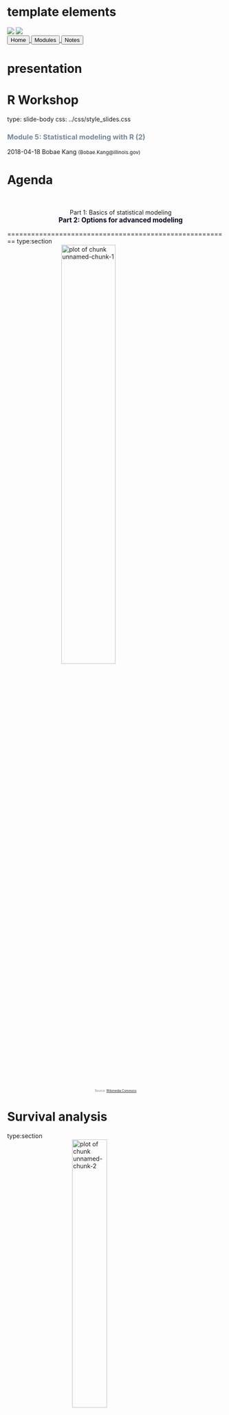 # template elements
<div class="header"></div>
<div class="footer"></div>
<img src="../images/icjia.png" class="logo"></img>
<img src="../images/il_seal.gif" class="seal"></img>
<div class="buttons">
<a href="../index.html">
  <button type="button">Home</button>
</a>
<a href="../modules.html">
  <button type="button">Modules</button>
</a>
<a href="../notes/module5_notes2.html">
  <button type="button">Notes</button>
</a>
</div>
<link href="https://fonts.googleapis.com/css?family=Oswald" rel="stylesheet">


# presentation
R Workshop
========================================================
type: slide-body
css: ../css/style_slides.css
<h3 style="color: #789">Module 5: Statistical modeling with R (2)</h3>  
2018-04-18  
Bobae Kang  
<small>(Bobae.Kang@illinois.gov)</small>  


Agenda
========================================================
<div style="text-align:center; margin-top:10%;">
<ul style="list-style: none">
<li>
  Part 1: Basics of statistical modeling</li>
<li style="color: #00061a; font-size: 1.1em; font-weight:700">
  Part 2: Options for advanced modeling</li>
</div>


========================================================
type:section
<img src="../images/caution.png" title="plot of chunk unnamed-chunk-1" alt="plot of chunk unnamed-chunk-1" width="50%" style="display: block; margin: auto; box-shadow: none;" />
<p style="font-size:0.5em; text-align: center; color: #777;">
Source: <a href="https://commons.wikimedia.org/wiki/File:DIN_4844-2_Warnung_vor_einer_Gefahrenstelle_D-W000.svg">Wikimedia Commons</a>
</p>


Survival analysis
========================================================
type:section
<img src="../images/survival_analysis.png" title="plot of chunk unnamed-chunk-2" alt="plot of chunk unnamed-chunk-2" width="40%" style="display: block; margin: auto; box-shadow: none;" />
<p style="font-size:0.5em; text-align:center; color: #777;">
Source: <a href="https://commons.wikimedia.org/wiki/File:Kaplan-Meier_curve_for_aml_with_confidence_bounds.svg">Wikimedia Commons</a>
</p>


What is Survival analysis?
========================================================
> "Survival analysis is used to analyze data in which the time until the event is of interest. The response variable is the time until that event and is often called a failure time, survival time, or event time."<br>- Harrell Jr. (2015).

* The response variable is a non-negative discrete/continuous random variable


Survival analysis basics
========================================================
* Failure/event
* Censoring
* Survival function
* Hazard function


Failure/event
========================================================
* Failure, or event, refers to an event of interest where the time, $T$, from the beginning of observation to the occurence of an event is measured and available for modeling.
* Examples of event include:
    * Death
    * Recidivism (rearrest, reconviction, or reincarceration)
    * Disease occurence/recurrence


Censoring
========================================================
* Observations are called censored when the information about their survival time is
incomplete.
* The most common form of censoring is right-censoring
    * The final endpoint is only known to exceed a particular value.
    * Most likely occurs due to the end of the study/observation period


Survival function
========================================================
* The survival function $S(t)$ is the probability that the time of event/failure is later than some specified time $t$

$$S(t) = \text{Pr}(T > t),\quad 0 < t < \infty$$


Hazard function
========================================================
* The hazard function $\lambda(t)$ is the event rate at time $t$, conditional on survival (i.e. no event) until time $t$ or later:

$$\lambda(t) = \lim_{dt\to0} \frac{\text{Pr}(t \leq T < t + dt)}{S(t)dt} = \frac{S'(t)}{S(t)}$$


Packages on survival analysis
========================================================
* `survival` package
* `survminer` package for visualization
    * Resources:
        * [Package website](http://www.sthda.com/english/rpkgs/survminer/)
        * [GiHub repo](https://github.com/kassambara/survminer)


Basic survival models
========================================================
* Kaplan-Meier estimator
* Cox proportioanl hazards model


Kaplan-Meier estimator
========================================================
* Most widely used nonparametric estimator of the survival function
* KM estiamor $\hat{S}(t)$ is the product over the failure times of the conditional probabilities of surviving to the next failure time
    * $d_i$ is the number of subjects who fail at time $t$
    * $n_i$ is the number of subjects at risk at time $t$

$$\hat{S}(t) = \prod_{t_i \leq t} \Big( 1 - \frac{d_i}{n_i} \Big)$$


Surv function and Surv class
========================================================

```r
survival::Surv(time, time2, event, type, ...)
```
* `time` is the follow up time for the right censored data
    * for interval censored data, `time` is the starting time and `time2` is the ending time
* `event` is the status indicator, where 0 = alive (i.e., event not occured), 1 = dead (i.e., event occured)
* `type` is a character string of the censoring type
    * E.g. "right", "left", and "interval"
* Returns a `Surv` class object, used to fit survival models


survfit function
========================================================

```r
survival::survfit(formula/model, data, ...)
```
* `survfit` returns a survival curve
    * Uses KM estimator if with `formula`
    * Based on the model, if with `model` (e.g. Cox model)
* `formula` for the KM estimator must have the `Surv` object as the response variable
    * E.g. `Surv(time, status) ~ x`
* `data` is optional; if provided, the columns of the input data frame can be used in the formula


Proportional hazards model
========================================================
$$\lambda(t|\boldsymbol{\text{x}}_i) = \lambda_0(t)\psi_i = \lambda_0(t)\text{exp}(\boldsymbol{\text{x}}_i^{\text{T}}\beta)$$

* The model assumes that the unique effect of a change in a covariate is multiplicative w.r.t. the hazard rate 
    * $\boldsymbol{\text{x}}_i$ denotes the covariate values for subject $i$
    * The estimated coefficient is interpreted in a releative sense


coxph function
========================================================

```r
survival::coxph(formula, data, ...)
```
* `formula` must have the `Surv` object as the response variable
* `data` is optional; if provided, the columns of the input data frame can be used in the formula


Plotting survival curve
========================================================

```r
plot(survfit)
survminer::ggsurvplot(survfit, data, ...)
```
* `survival` package offers `plot` methods for `survfit` objects
    * Uses the base R plotting
* `survminer` package offers an alternative way to plot survival curves
    * `ggsurvplot()` has `ggplot2`-like API and makes `ggplot2` themes available


========================================================
<img src="../images/ggsurvplot.png" title="plot of chunk unnamed-chunk-7" alt="plot of chunk unnamed-chunk-7" width="60%" style="display: block; margin: auto; box-shadow: none;" />


Other resources
========================================================
* Diez, D. M. (2013). ["Survival Analysis in R"](https://www.openintro.org/download.php?file=survival_analysis_in_R).
* Econometrics Academy. (2013). ["Survival Analysis"](https://sites.google.com/site/econometricsacademy/econometrics-models/survival-analysis).
* Rickert, J. (2017). ["Survival Analysis with R"](https://rviews.rstudio.com/2017/09/25/survival-analysis-with-r/) on *R Views*.
* Moore, D. R. (2016). *Applied Survival Analysis Using R*.


Time series analysis
========================================================
type:section
<img src="../images/time_series.png" title="plot of chunk unnamed-chunk-8" alt="plot of chunk unnamed-chunk-8" width="40%" style="display: block; margin: auto; box-shadow: none;" />
<p style="font-size:0.5em; text-align:center; color: #777;">
Source: <a href="https://commons.wikimedia.org/wiki/File:Stationarycomparison.png">Wikimedia Commons</a>
</p>


What is time series analysis?
========================================================
* A time series is a set of observations measured sequentially through time.
* Time series examples:
    * Annual crime count for multiple years
    * Changes in stock prices
* Time series analysis involves modeling such time series data, often for making forecasts


Time series basics
========================================================
* Decomposition
* Seasonality
* Stationarity
* Differencing


========================================================
**Decomposition**
* Separating a time series into trend, seasonal effects, and remaining variability.

**Seasonality**
* Also called seasonal variation
* Similar and recurrent patterns of behavior in data at particular times of the given period
* Generally annual in period, but could be monthly, weekly, daily, or any other kind of periods


========================================================
<img src="module5_slides2-figure/unnamed-chunk-9-1.png" title="plot of chunk unnamed-chunk-9" alt="plot of chunk unnamed-chunk-9" width="60%" style="display: block; margin: auto; box-shadow: none;" />


========================================================
**Stationarity**
* A common assumption underlying any time series analysis techniques
* A stationary process is a stochastic process of which the mean, covariance and autocorrelation structure do not change over time

**Differencing**
* A technique to make the series stationary, de-trend, and control the auto-correlations.


========================================================
<img src="../images/stationarity.png" title="plot of chunk unnamed-chunk-10" alt="plot of chunk unnamed-chunk-10" width="60%" style="display: block; margin: auto; box-shadow: none;" />
<p style="font-size:0.5em; text-align:center; color: #777;">
Source: <a href="https://en.wikipedia.org/wiki/Stationary_process">"Stationary process"</a>, Wikipedia
</p>


Packages on time series analysis
========================================================
* `stats` package (part of R "base packages")
* `tseries` pacakge
* `forcast` package
    * [Package website](http://pkg.robjhyndman.com/forecast/index.html)
    * Hyndman, R. & Athanasopoulos, G. (2018). [*Forecasting: Principles and Practice*](https://otexts.org/fpp2/). (online textbook)


Basic time series analysis
========================================================
* Tieme seires decomposition
* Autocorrelation function plots
* Partial autocorrelation function plots


Time series decomposition
========================================================
* A time series $y_t$ can be decoposed into three components:
    * The seasonal component $S_t$
    * The trend-cylce $T_t$
    * The remainder $R_t$
* Additive model: $\quad y_t = S_t + T_t + R_t$
* Multiplicative model: $\quad y_t = S_t \times T_t \times R_t$
    * Can be rewrtten as $\quad \text{ln } y_t = \text{ln } S_t + \text{ln } T_t + \text{ln } R_t$


decompose and stl functions
========================================================

```r
decompose(x, type = c("additive", "multiplicative"), ...)
stl(x, s.window, ...)
```
* `stats` offer two functions for time series decomposition
* `decompose()` uses moving averages
    * Seasonal component can be additive or multiplicative
* `stl()` uses LOESS (local regression)
    * `stl` is often recommended for time series decomposition
    * `s.window` is the span of the LOESS window for seasonal extraction (must be odd and at least 7)


ACF and PACF plots
========================================================
* ACF and PACF plots of a differenced series offer a heuristic way to choose specifications for ARIMA models
* See this ["Guide"](ftp://ftp.boulder.ibm.com/software/analytics/spss/support/Stats/Docs/Statistics/Miscellaneous/Guide_to_ACF_PACF_plots.pdf) for how to use ACF and PACF plots for selecting models to fit
    * Nonstationary series: ACF with many significant lags
    * Autoregressive processes: Exponentially declining ACF and one or more significant lags of the PACF
    * Moving average processes: ACF and PACF with the pattern opposite to that of autoregressive processes


acf and pacf functions
========================================================

```r
acf(x, lag.max = NULL, plot = TRUE,
           type = c("correlation", "covariance", "partial"), ...)
pacf(x, lag.max = NULL, plot = TRUE, ...)
```
* `x` is a univariate time series
* `type = "correlation"` is the default for an ACF plot
* `pacf()` is equivalent to `acf()` with `type = "partial"`


Basic time series models
========================================================
* Autoregressive (AR) model
* Moving average (MA) model
* ARMA model
* ARIMA model


AR model
========================================================
$$X_t = Z_t + \sum_{i=1}^p \phi_i X_{t-i},$$
$$\text{rewritten as }\phi(B)X_t = Z_t$$

* $\{X_t\}$ is an autoregressive process of order $p$, $\text{AR}(p)$
    * $Z_t$ is a white noise (stationary) with mean 0 and the constant variance
    * $\phi_i$ is the autoregressive parameter for the $i^{th}$ order
    * $\phi(B)X_t = 1 - \phi_1B - ... - \phi_pB^p$


MA model
========================================================
$$X_t = Z_t + \sum_{i=1}^q \theta_i X_{t-i},$$
$$\text{rewritten as }X_t =\theta(B)Z_t$$

* $\{X_t\}$ is an moving average process of order $q$, $\text{MA}(q)$
    * $Z_t$ is a white noise
    * $\theta(B) = 1 + \theta_1B + ... + \theta_qB^q$
    

ARMA and ARIMA model
========================================================
* Combining $\text{AR}(p)$ and $\text{MA}(q)$, we get $\text{ARMA}(p, q)$:

$$\phi(B)X_t =\theta(B)Z_t$$


* Differencing non-stationary data can generate stationarity needed to fit AR, MA, and ARMA models
* With $d^{th}$ differences, we get $\text{ARIMA}(p, d, q)$:

$$\phi(B)(1-B)^dX_t =\theta(B)Z_t$$


arima function
========================================================

```r
arima(x, order = c(0L, 0L, 0L), seasonal = list(order, period) ...)
```
* `x` is a vector of a univariate time series
* `order` is a sepcification of the (p, d, q) for ARIMA model, in that order
* `seasonal` is a specification of the seasonal part of ARIMA model, consists of `order` and `period`


Other resources
========================================================
* Coghlan, A. (2017). ["A Little Book of R for Time Series"](http://a-little-book-of-r-for-time-series.readthedocs.io/en/latest/index.html).
* Econometrics Academy. (2013). ["Time Series ARIMA Models"](https://sites.google.com/site/econometricsacademy/econometrics-models/time-series-arima-models).
    * Vidoe lectures; using `stats` and `tseries` packages
* Prabhakaran, S. ["Time Series Analysis"](http://r-statistics.co/Time-Series-Analysis-With-R.html) on [r-statistics.co](http://r-statistics.co/).
* Shumway, R. & Stoffer, D. (2017). *Time Series Analysis and Its Applications: With R Examples*. (4th ed.). (textbook)


Spatial regression analysis
========================================================
type:section
<img src="../images/spatial_regression.png" title="plot of chunk unnamed-chunk-14" alt="plot of chunk unnamed-chunk-14" width="40%" style="display: block; margin: auto; box-shadow: none;" />
<p style="font-size:0.5em; text-align:center; color: #777;">
Source: <a href="http://rspatial.org/analysis/rst/7-spregression.html#spatial-error-model">R Spatial</a>
</p>


What is spatial regression analysis?
========================================================
* Spatial regression analysis is for modeling data with spatial dependence
* Spatial dependence refers to the spatial relationship of variable values or locations
* Spatial regression seeks to capture the effect of spatial dependence in the statistical modeling efforts


Spatial regression basics
========================================================
* Neighbours
* Spatial weights


Neighbors
========================================================
* Neighbors of a spatial data point are other data points that are proximate to the focal data point
* Neighbors may be defined in different ways:
    * Contiguity-based (rook and queen contiguity)
    * Distance-based
    * K-nearest neighbors
* Try [this Shiny application](http://personal.tcu.edu/kylewalker/spatial-neighbors-in-r.html) by Klye E. Walker to see how the neighboring structure changes with different definitions


spatial weights
========================================================
* Spatial weights represent the significance of neighbors
    * Not all neighbors are equally important
* For geospaital data expressed in polygons (e.g. counties), contiguity-based neighbors are used to construct spatial weights
    * Rook contiguity weights
    * Queen contiguity weights
    * Block weights
    * Higher order contiguity


Spatial pacakges in R
========================================================
* Currently, there are two major packages to create and manipulate spatial objects: `sp` and `sf`
* `sp` is a mature package but its objects have un-tidy structures
    * First released on CRAN in 2005
    * 130+ pacakges on CRAN are currently dependent on `sp`
* `sf` is a new package better suited for tidy framework
    * First released on CRAN in 2016
    * `sf` is an R implementation of the "Simple Features Access" standard (ISO 19125) for geospatial data
    

spdep package
========================================================
* To my knowledge, the most comprehensive package for spatial regression analysis in R
* `spdep` functions use `sp` spatial objects
* Resources:
    * Package `spdep` [reference manual](https://cran.r-project.org/web/packages/spdep/spdep.pdf).
    * Bivand R. (2017). ["Creating Neighbours."](https://cran.r-project.org/web/packages/spdep/vignettes/nb.pdf)
    * Bivand R. (2017). ["The Problem of Spatial Autocorrelation: forty years on."](https://cran.r-project.org/web/packages/spdep/vignettes/CO69.pdf)


Creating neighbors and weights matrix
========================================================
* `spdep` offers `*2nb` functions to create neighbors (`nb` object)
  * `poly2nb` for continuity-based neighbors
  * `knn2nb` for distance-based neighbors
  * `tri2nb` for grid-based neighbors
  * `cell2nb` for grid neighbors
* `nb2listw` function is used to generate a list of spatial weights (`listw` object) from an `nb` object


========================================================
**`poly2nb` function**

```r
spdep::ploy2nb(pl, row.names = NULL, queen = TRUE, ...)
```
* `pl` is a list of polygons (e.g. `SpatialPolygons` class)
* If `queen` is `TRUE`, polygons with a single shared boundary point are considered neighbors; if `FALSE`, more than two shared poitns are needed 

**`nb2listw` function**

```r
spdep::nb2listw(neighbours, ...)
```
* `nb2listw` functions takes a neighbours object of class `nb` and returns a spatial weights list (`listw`)


Basics of spatial modeling
========================================================
* Morans' I
* Lagrange multplier tests
* Spatial autorgressive lag model
* Spatial autoregressive error model


Moran's I
========================================================
$$I = \frac{\boldsymbol{\text{e}}^\text{T}\boldsymbol{\text{W}}\boldsymbol{\text{e}}/S_0}{\boldsymbol{\text{e}}^\text{T}\boldsymbol{\text{e}}/n} = \frac{\boldsymbol{\text{e}}^\text{T}\boldsymbol{\text{W}}\boldsymbol{\text{e}}/S_0}{\hat{\sigma}^2_{ML}}$$

* One of the most commonly used statistic for spatial autocorrelation
    * $S_0$ is the sum of the weights
    * $\boldsymbol{\text{e}}$ is a vector of OLS residulas
* A non-constructive test (no specific model as an alternative)

$$I_z = \frac{I - \text{E}[I]}{\sqrt{\text{Var}[I]}} \sim N(0, 1)$$


moran.test and lm.morantest
========================================================

```r
spdep::moran.test(x, listw, ...)
spdep::lm.morantest(model, listw, ...)
```
* `moran()` takes a numeric vector of data and a spatial weights list (`listw`) created by `nb2listw`
* `lm.morantest()` takes a `lm` object and a spatial weights list
* A small `p-value` suggests special autocorrelation


Lagrange multiplier tests
========================================================
* Separate LM tests exist for lag model and error modal
    * The null hypothesis is no spatial autocorrelation
        * $H_0: \rho = 0$ for spatial lag model
        * $H_0: \lambda = 0$ for spatial error model
* "Robust" LM test are used when LM tests both lag model and error model reject the null


lm.LMtests function
========================================================

```r
spdep::lm.LMtests(model, listw, test = "LMerr")
```
* `lm.LMtests()` takes a `lm` model and a spatial weights list
* Available `test` inputs include:
    * "LMerr" and "LMlag" for spatial error and spatial lag model 
    * "RLMerr" and "RLMlag" for robust LM tests
    * "SARMA" for spatial ARMA model


Spatial lag model
========================================================
$$\boldsymbol{\text{y}} = \rho\boldsymbol{\text{W}}\boldsymbol{\text{y}} + \boldsymbol{\text{X}}\beta + \boldsymbol{\text{u}}$$

* Spatial lag model models spatial autoregression on 
* $\boldsymbol{\text{W}}\boldsymbol{\text{y}}$ is a spatial lag term
* $\rho$  is a spatial autoregressive parameter
* $\boldsymbol{\text{u}}$ is an error term


Spatial error model
========================================================
$$\boldsymbol{\text{y}} = \boldsymbol{\text{X}}\beta + \boldsymbol{\text{u}}, \text{where}$$
$$\boldsymbol{\text{u}} = \lambda\boldsymbol{\text{W}}\boldsymbol{\text{u}} + \varepsilon$$

* $\boldsymbol{\text{W}}$ is a weights matrix
* $\lambda$  is a spatial autoregressive parameter
* $\varepsilon$ is an idiosyncratic error term


lagsarlm and errorsarlm function
========================================================

```r
spdep::lagsarlm(formula, data, listw, ...)
spdep::errorsarlm(formula, data, listw, ...)
```
* `formula` and `data` works like in `lm()`
* `listw` is a spatial weights matrix


Other resources
========================================================
* Anselin, L. (2007). [*Spatial Regression Analysis in R: A Workbook*](http://www.csiss.org/gispopsci/workshops/2011/PSU/readings/W15_Anselin2007.pdf).
* Econometrics Academy. (2013). ["Spatial Econometrics"](https://sites.google.com/site/econometricsacademy/econometrics-models/spatial-econometrics).
* Lovelace, R. et al. (2018).[*Geocomputation with R*](https://geocompr.robinlovelace.net/).
* Sarmiento-Barbieri, I. ["An Introduction to Spatial Econometrics in R"](http://www.econ.uiuc.edu/~lab/workshop/Spatial_in_R.html).
* Hijmans, R. (2016). [*R Spatial*](http://rspatial.org/intr/index.html).


Machine learning
========================================================
type:section
<img src="../images/machine_learning.png" title="plot of chunk unnamed-chunk-20" alt="plot of chunk unnamed-chunk-20" width="60%" style="display: block; margin: auto; box-shadow: none;" />
<p style="font-size:0.5em; text-align:center; color: #777;">
Source: <a href="https://commons.wikimedia.org/wiki/File:Kernel_Machine.png">Wikimedia Commons</a>
</p>


What is machine learning?
========================================================
> "A computer program is said to learn from experience E with respect to some class of tasks T and performance measure P if its performance at tasks in T, as measured by P, improves with experience E."<br>-Tom M. Matchell 

* Machine learning (ML) is a key factor of the recent success of artificial intelligence (AI) algorithms and applications
* ML can be thought as the automated optimization of model parameters through iteratively reducing the difference between the model outputs and the input data


Types of ML
========================================================
* Supervised learning
    * Classification (categorical target variable)
    * Regression (numerical target variable)
* Unsupervised learning
    * Clustering
* Reinforcement learning


Basic ML workflow
========================================================
* Collect data
* Prepare data (normalization, handling missing values, etc.)
* Divide data into training and test sets
* Train a learner (model) using the training set
* Evaluate the learner using the test set


Common ML algorithms
========================================================
<br>
* Linear regression
* Logistic regression
* Decision tree
    * Random forest
* Support vector machine (SVM)

***

<br>
* Naive Bayes
* K-Nearest Neighbors
* K-Means Clustering
* Artificial neural network
    * "Deep learning"


Packages on ML
========================================================
<br>
* `caret` pacakage
    * Classification And REgression Training
    * Resources:
      * [Package vignette PDF](https://cran.r-project.org/web/packages/caret/vignettes/caret.pdf)
      * [Online textbook](http://topepo.github.io/caret/index.html)
      * [GitHub repo](https://github.com/topepo/caret)

***

<br>
* `mlr` pacakge
    * Machine Learning in R
    * Resources:
      * [Package vignette HTML](https://cran.r-project.org/web/packages/mlr/vignettes/mlr.html)
      * [Tutorial website](https://mlr-org.github.io/mlr-tutorial/devel/html/)
      * [GitHub repo](https://github.com/mlr-org/mlr/)


Other resources
========================================================
* Andrew Ng's ["Machine Learning" course](https://www.coursera.org/learn/machine-learning) on Coursera
* James, G. et al. (2013). *An Introduction to Statistical Learning*. (textbook)
    * [Website with a link to free textbook](http://www-bcf.usc.edu/~gareth/ISL/)
    * Examples in R code
* Google's [*Machine Learning Crash Course*](https://developers.google.com/machine-learning/crash-course/)
    * Examples in Python code


Questions?
========================================================
type: section
<img src="https://media1.giphy.com/media/3ELtfmA4Apkju/giphy.gif" title="plot of chunk unnamed-chunk-21" alt="plot of chunk unnamed-chunk-21" width="60%" style="display: block; margin: auto; box-shadow: none;" />
<p style="font-size:0.5em; text-align:center; color: #777;">
Source: <a href="https://giphy.com/gifs/just-blinking-3ELtfmA4Apkju">Giphy</a>
</p>


References
========================================================
<ul style="font-size: 0.6em; list-style-type:none">
  <li>Allignol A. & Latouche, A. (2018). <a href="https://cran.r-project.org/web/views/Survival.html">"CRAN Task View: Survival Analysis"</a>.</li>
  <li>Anselin, L. & Rey, S. (2014). <i>Modern Spatial Econometrics in Practice</i>.</li>
  <li>Bivand, Roger. (2018). <a href="https://cran.r-project.org/web/views/Spatial.html">"CRAN Task View: Analysis of Spatial Data"</a>.</li>
  <li>Fox, J. (2016). <a href="https://cran.r-project.org/web/views/SocialSciences.html">"CRAN Task View: Statistics for the Social Sciences"</a>.</li>
  <li>Harrell, F. Jr. (2015). <i>Regression Modeling Strategies</i> (2nd ed.).</li>
  <li>Hyndman, R. J. (2018). <a href="https://cran.r-project.org/web/views/TimeSeries.html">"CRAN Task View: Time Series Analysis"</a>.</li>
  <li>NIST/SEMATECH. (2013). <a href="http://www.itl.nist.gov/div898/handbook/"><span style="font-style:italic">e-Handbook of Statistical Methods</span></a>.</li>
  <li>Reference manuals for the aforementioned R packages.</li>
  <li>Wikipedia articles on relevant topics.</li>
</ul>
